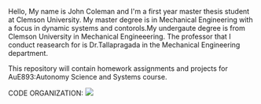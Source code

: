 Hello, My name is John Coleman and I'm a first year master thesis student at Clemson University. My master degree is in Mechanical Engineering with a focus in dynamic systems and contorols.My undergaute degree is from Clemson University in Mechanical Engineeering. The professor that I conduct reasearch for is Dr.Tallapragada in the Mechanical Engineering department.

This repository will contain homework assignments and projects for AuE893:Autonomy Science and Systems course.

CODE ORGANIZATION:
![](AuE893Spring21_JohnColeman/Repo_path.png)
